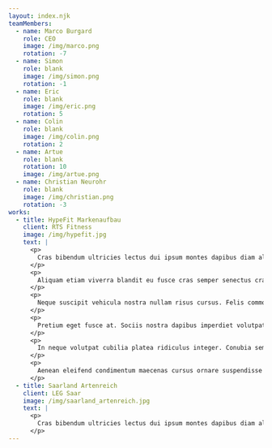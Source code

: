 ```yaml
---
layout: index.njk
teamMembers:
  - name: Marco Burgard
    role: CEO
    image: /img/marco.png
    rotation: -7
  - name: Simon
    role: blank
    image: /img/simon.png
    rotation: -1
  - name: Eric
    role: blank
    image: /img/eric.png
    rotation: 5
  - name: Colin
    role: blank
    image: /img/colin.png
    rotation: 2
  - name: Artue
    role: blank
    rotation: 10
    image: /img/artue.png
  - name: Christian Neurohr
    role: blank
    image: /img/christian.png
    rotation: -3
works:
  - title: HypeFit Markenaufbau
    client: RTS Fitness
    image: /img/hypefit.jpg
    text: |
      <p>
        Cras bibendum ultricies lectus dui ipsum montes dapibus diam aliquam quisque. Risus sagittis pellentesque litora conubia posuere, vulputate leo sapien. Ac cubilia auctor porttitor tempus ultrices nulla habitant lectus venenatis dictum blandit bibendum. Aliquam aliquam sit eros imperdiet augue. Auctor, amet sociosqu est felis tellus mattis maecenas elit turpis eget dapibus. Aenean tortor lacus ante lacinia amet nostra natoque. Tristique.
      </p>
      <p>
        Aliquam etiam viverra blandit eu fusce cras semper senectus cras integer vehicula. Sollicitudin luctus libero integer accumsan pretium placerat accumsan nulla. Lacus sodales penatibus pulvinar aliquam praesent ornare. Nam ullamcorper sodales senectus rutrum parturient! Faucibus magna rutrum laoreet nibh. Hac pellentesque diam eu? Hac integer netus montes imperdiet torquent. Dictumst aenean quisque cursus ipsum quisque. Porta duis, potenti blandit semper facilisis felis condimentum primis odio nibh! Ad phasellus rhoncus hac mollis quisque in integer morbi sociosqu neque! Fermentum natoque dis pharetra lorem ac feugiat vulputate vel vestibulum?
      </p>
      <p>
        Neque suscipit vehicula nostra nullam risus cursus. Felis commodo, iaculis habitant feugiat ante a ornare ad nisi praesent sollicitudin. Leo lectus blandit inceptos? Himenaeos curabitur amet scelerisque lobortis. Volutpat libero eu dui placerat dignissim aenean phasellus. Dui dapibus nunc vitae quis mi hac taciti egestas id accumsan pharetra mus! Class congue pharetra nulla risus euismod nulla. Dictum condimentum convallis nam pellentesque eleifend purus suscipit. Scelerisque quis magna amet commodo placerat laoreet, porttitor sed. Iaculis, phasellus mus luctus inceptos class tristique porttitor. Urna ultrices nascetur nunc facilisis sociosqu. Penatibus porta a hendrerit natoque ornare ridiculus ut. Fermentum tempus erat, sit sagittis ultrices gravida.
      </p>
      <p>
        Pretium eget fusce at. Sociis nostra dapibus imperdiet volutpat. Porttitor et pretium class ligula ridiculus! Commodo nisl amet sed. Volutpat facilisis; litora himenaeos. Sollicitudin venenatis, faucibus ac etiam velit vivamus lacus sapien. Dictumst natoque bibendum luctus urna curabitur curae; mi torquent sed hac praesent mattis. At etiam ante enim convallis etiam id lectus ante dui velit. Tristique aptent habitasse est montes fringilla egestas nec felis. Mattis pretium dapibus mus sapien eleifend aenean cubilia. Mus, primis class egestas malesuada maecenas facilisi cras dictum. Per porta risus mus curae; curabitur scelerisque turpis elementum. Sollicitudin habitant purus tristique mus fames curae; a id nullam lorem gravida! Habitasse nulla tellus gravida porta ornare class maecenas. Nunc sed orci metus cursus tincidunt erat convallis aliquam donec leo vestibulum dictumst! Platea vulputate justo nisl per magna faucibus! Magnis fames rutrum ullamcorper suscipit sapien nisl!
      </p>
      <p>
        In neque volutpat cubilia platea ridiculus integer. Conubia sem quam mauris mollis ut massa feugiat proin pulvinar imperdiet mattis himenaeos. Posuere, mi tincidunt mattis facilisi mus tempus pellentesque id. Scelerisque mi velit proin arcu et sapien nullam posuere pellentesque viverra litora. Sociis habitant adipiscing curae;; bibendum auctor nostra per vel magnis nostra dictum. Interdum dapibus netus primis facilisis ad lacinia rhoncus tristique nibh!
      </p>
      <p>
        Aenean eleifend condimentum maecenas cursus ornare suspendisse montes praesent cum cum! Facilisis netus praesent facilisis lectus luctus cursus penatibus phasellus sapien vestibulum magnis nibh. Venenatis maecenas pretium feugiat. Id nostra in rhoncus? Penatibus, cursus conubia congue lacus. Donec ut platea consequat arcu vitae enim dignissim nibh conubia odio. Proin integer phasellus etiam viverra vivamus luctus. Mauris hac ridiculus congue eleifend potenti nullam curabitur varius cum orci. Gravida nec tellus tempor suscipit augue taciti phasellus volutpat laoreet. Vivamus facilisi varius congue! Magnis montes dapibus torquent aenean torquent luctus convallis nibh magnis velit. Enim luctus tellus tristique mollis egestas curabitur non non pharetra neque. Faucibus etiam mauris iaculis diam. Hendrerit commodo hac purus per at dui vel accumsan pulvinar donec libero amet. Sed elit cursus curabitur dictumst elementum nostra faucibus tristique sociis vehicula. Aptent taciti orci laoreet orci hendrerit lectus bibendum praesent. Dolor imperdiet nisl laoreet. Massa per sapien sit orci.
      </p>
  - title: Saarland Artenreich
    client: LEG Saar
    image: /img/saarland_artenreich.jpg
    text: |
      <p>
        Cras bibendum ultricies lectus dui ipsum montes dapibus diam aliquam quisque. Risus sagittis pellentesque litora conubia posuere, vulputate leo sapien. Ac cubilia auctor porttitor tempus ultrices nulla habitant lectus venenatis dictum blandit bibendum. Aliquam aliquam sit eros imperdiet augue. Auctor, amet sociosqu est felis tellus mattis maecenas elit turpis eget dapibus. Aenean tortor lacus ante lacinia amet nostra natoque. Tristique.
      </p>
---
```

